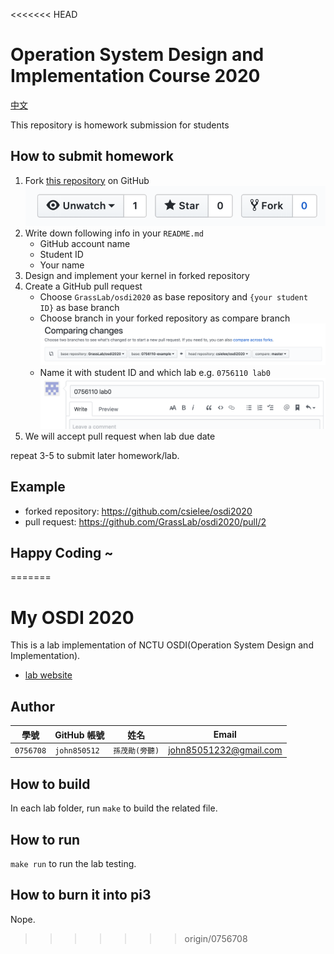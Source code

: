 <<<<<<< HEAD
# Operation System Design and Implementation Course 2020

[中文](讀我.md)

This repository is homework submission for students

## How to submit homework

1. Fork [this repository](https://github.com/GrassLab/osdi2020) on GitHub 
    ![](images/fork_button.png)
2. Write down following info in your `README.md`
    - GitHub account name
    - Student ID
    - Your name
3. Design and implement your kernel in forked repository
4. Create a GitHub pull request
    - Choose `GrassLab/osdi2020` as base repository and `{your student ID}` as base branch
    - Choose branch in your forked repository as compare branch
    ![](images/PR_branch.png)
    - Name it with student ID and which lab e.g. `0756110 lab0`
    ![](images/PR_name.png)
5. We will accept pull request when lab due date

repeat 3-5 to submit later homework/lab.

## Example

- forked repository: https://github.com/csielee/osdi2020
- pull request: https://github.com/GrassLab/osdi2020/pull/2

## Happy Coding ~
=======
# My OSDI 2020
This is a lab implementation of NCTU OSDI(Operation System Design and Implementation).
- [lab website](https://grasslab.github.io/osdi/en/index.html)

## Author

| 學號 | GitHub 帳號 | 姓名 | Email |
| --- | ----------- | --- | --- |
|`0756708`| `john850512` | `孫茂勛(旁聽)` | john85051232@gmail.com |

## How to build
In each lab folder, run `make` to build the related file.

## How to run
`make run` to run the lab testing.

## How to burn it into pi3
Nope.

>>>>>>> origin/0756708
